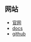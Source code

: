 
## 网站

- [官网](https://juicefs.com/)
- [docs](https://juicefs.com/docs/zh/)
- [github](https://github.com/juicedata/juicefs)

